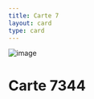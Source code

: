 ```yaml
---
title: Carte 7
layout: card
type: card
---
```


![image](./assets/image/archere.png)

# Carte 7344

